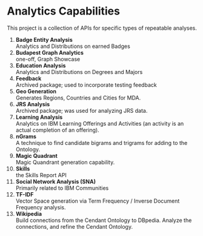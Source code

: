 # Analytics Capabilities

This project is a collection of APIs for specific types of repeatable analyses.  

1. **Badge Entity Analysis**<br />
Analytics and Distributions on earned Badges
2. **Budapest Graph Analytics**<br />
one-off, Graph Showcase
3. **Education Analysis**<br />
Analytics and Distributions on Degrees and Majors
4. **Feedback** <br />
Archived package; used to incorporate testing feedback
5. **Geo Generation** <br />
Generates Regions, Countries and Cities for MDA.
6. **JRS Analysis** <br />
Archived package; was used for analyzing JRS data.
7. **Learning Analysis** <br />
Analytics on IBM Learning Offerings and Activities (an activity is an actual completion of an offering).
8. **nGrams**<br />
A technique to find candidate bigrams and trigrams for adding to the Ontology.
9. **Magic Quadrant**<br />
Magic Quandrant generation capability.
10. **Skills**<br />
the Skills Report API
11. **Social Network Analysis (SNA)**<br />
Primarily related to IBM Communities
12. **TF-IDF**<br />
Vector Space generation via Term Frequency / Inverse Document Frequency analysis.
13. **Wikipedia** <br />
Build connections from the Cendant Ontology to DBpedia.  Analyze the connections, and refine the Cendant Ontology.